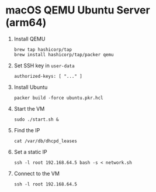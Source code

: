 # macOS QEMU Ubuntu Server (arm64)

1. Install QEMU
   ```
   brew tap hashicorp/tap
   brew install hashicorp/tap/packer qemu
   ```
1. Set SSH key in `user-data`
   ```
   authorized-keys: [ "..." ]
   ```
1. Install Ubuntu
   ```
   packer build -force ubuntu.pkr.hcl
   ```
1. Start the VM
   ```
   sudo ./start.sh &
   ```
1. Find the IP
   ```
   cat /var/db/dhcpd_leases
   ```
1. Set a static IP
   ```
   ssh -l root 192.168.64.5 bash -s < network.sh
   ```
1. Connect to the VM
   ```
   ssh -l root 192.168.64.5
   ```
